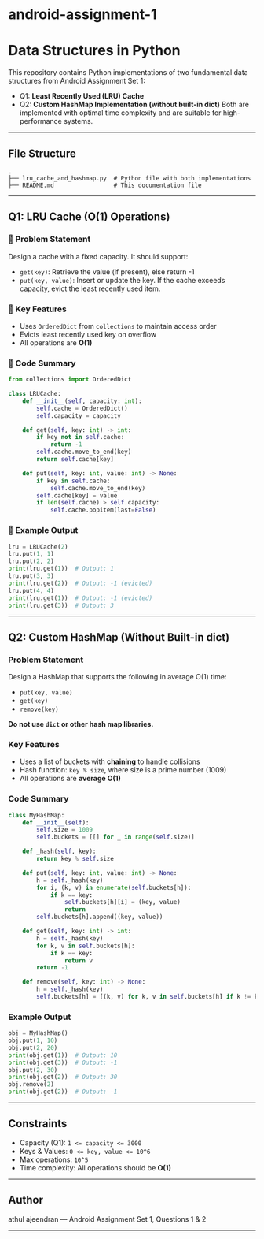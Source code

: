 # android-assignment-1

#  Data Structures in Python

This repository contains Python implementations of two fundamental data structures from Android Assignment Set 1:

- Q1: **Least Recently Used (LRU) Cache**
- Q2: **Custom HashMap Implementation (without built-in dict)**
Both are implemented with optimal time complexity and are suitable for high-performance systems.

---

## File Structure

```
.
├── lru_cache_and_hashmap.py  # Python file with both implementations
├── README.md                 # This documentation file
```

---

##  Q1: LRU Cache (O(1) Operations)

### 📌 Problem Statement

Design a cache with a fixed capacity. It should support:

- `get(key)`: Retrieve the value (if present), else return -1
- `put(key, value)`: Insert or update the key. If the cache exceeds capacity, evict the least recently used item.

### 🚀 Key Features

- Uses `OrderedDict` from `collections` to maintain access order
- Evicts least recently used key on overflow
- All operations are **O(1)**

### 🧠 Code Summary

```python
from collections import OrderedDict

class LRUCache:
    def __init__(self, capacity: int):
        self.cache = OrderedDict()
        self.capacity = capacity

    def get(self, key: int) -> int:
        if key not in self.cache:
            return -1
        self.cache.move_to_end(key)
        return self.cache[key]

    def put(self, key: int, value: int) -> None:
        if key in self.cache:
            self.cache.move_to_end(key)
        self.cache[key] = value
        if len(self.cache) > self.capacity:
            self.cache.popitem(last=False)
```

### 🧪 Example Output

```python
lru = LRUCache(2)
lru.put(1, 1)
lru.put(2, 2)
print(lru.get(1))  # Output: 1
lru.put(3, 3)
print(lru.get(2))  # Output: -1 (evicted)
lru.put(4, 4)
print(lru.get(1))  # Output: -1 (evicted)
print(lru.get(3))  # Output: 3
```

---

##  Q2: Custom HashMap (Without Built-in dict)

###  Problem Statement

Design a HashMap that supports the following in average O(1) time:

- `put(key, value)`
- `get(key)`
- `remove(key)`

**Do not use `dict` or other hash map libraries.**

###  Key Features

- Uses a list of buckets with **chaining** to handle collisions
- Hash function: `key % size`, where size is a prime number (1009)
- All operations are **average O(1)**

###  Code Summary

```python
class MyHashMap:
    def __init__(self):
        self.size = 1009
        self.buckets = [[] for _ in range(self.size)]

    def _hash(self, key):
        return key % self.size

    def put(self, key: int, value: int) -> None:
        h = self._hash(key)
        for i, (k, v) in enumerate(self.buckets[h]):
            if k == key:
                self.buckets[h][i] = (key, value)
                return
        self.buckets[h].append((key, value))

    def get(self, key: int) -> int:
        h = self._hash(key)
        for k, v in self.buckets[h]:
            if k == key:
                return v
        return -1

    def remove(self, key: int) -> None:
        h = self._hash(key)
        self.buckets[h] = [(k, v) for k, v in self.buckets[h] if k != key]
```

###  Example Output

```python
obj = MyHashMap()
obj.put(1, 10)
obj.put(2, 20)
print(obj.get(1))  # Output: 10
print(obj.get(3))  # Output: -1
obj.put(2, 30)
print(obj.get(2))  # Output: 30
obj.remove(2)
print(obj.get(2))  # Output: -1
```

---

##  Constraints

- Capacity (Q1): `1 <= capacity <= 3000`
- Keys & Values: `0 <= key, value <= 10^6`
- Max operations: `10^5`
- Time complexity: All operations should be **O(1)**

---

##  Author

athul ajeendran — Android Assignment Set 1, Questions 1 & 2

---


